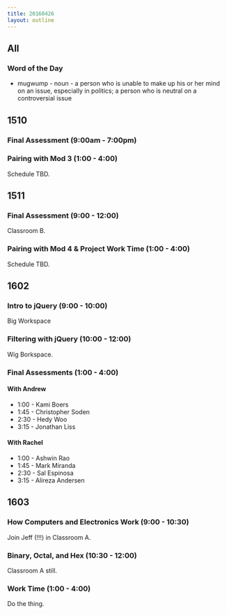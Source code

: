 ```yaml
---
title: 20160426
layout: outline
---
```


## All

### Word of the Day
* mugwump - noun - a person who is unable to make up his or her mind on an
issue, especially in politics; a person who is neutral on a controversial
issue


## 1510

### Final Assessment (9:00am - 7:00pm)

### Pairing with Mod 3 (1:00 - 4:00)

Schedule TBD.


## 1511

### Final Assessment (9:00 - 12:00)

Classroom B.

### Pairing with Mod 4 & Project Work Time (1:00 - 4:00)

Schedule TBD.


## 1602

### Intro to jQuery (9:00 - 10:00)

Big Workspace

### Filtering with jQuery (10:00 - 12:00)

Wig Borkspace.

### Final Assessments (1:00 - 4:00)

#### With Andrew

* 1:00 - Kami Boers
* 1:45 - Christopher Soden
* 2:30 - Hedy Woo
* 3:15 - Jonathan Liss

#### With Rachel

* 1:00 - Ashwin Rao
* 1:45 - Mark Miranda
* 2:30 - Sal Espinosa
* 3:15 - Alireza Andersen

## 1603

### How Computers and Electronics Work (9:00 - 10:30)

Join Jeff (!!!) in Classroom A.

### Binary, Octal, and Hex (10:30 - 12:00)

Classroom A still.

### Work Time (1:00 - 4:00)

Do the thing.
